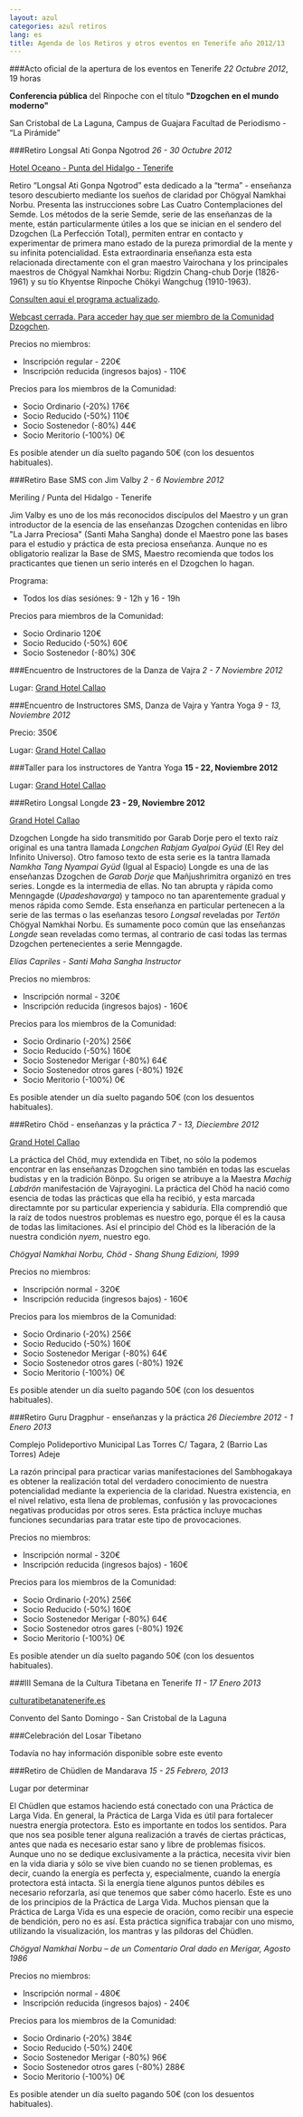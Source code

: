 ```yaml
---
layout: azul
categories: azul retiros
lang: es
title: Agenda de los Retiros y otros eventos en Tenerife año 2012/13
---
```

###Acto oficial de la apertura de los eventos en Tenerife
*22 Octubre 2012*, 19 horas

**Conferencia pública** del Rinpoche con el título **"Dzogchen en el mundo moderno"**

San Cristobal de La Laguna, Campus de Guajara
Facultad de Periodismo - “La Pirámide” 

###Retiro Longsal Ati Gonpa Ngotrod
*26 - 30 Octubre 2012*

[Hotel Oceano - Punta del Hidalgo - Tenerife](/tenerife-retreats-2012-213/es/punta)

Retiro “Longsal Ati Gonpa Ngotrod” esta dedicado a la “terma” - enseñanza tesoro descubierto mediante los sueños de claridad por Chögyal Namkhai Norbu. Presenta las instrucciones sobre Las Cuatro Contemplaciones del Semde. Los métodos de la serie Semde, serie de las enseñanzas de la mente, están particularmente útiles a los que se inician en el sendero del Dzogchen (La Perfección Total), permiten entrar en contacto y experimentar de primera mano estado de la pureza primordial de la mente y su infinita potencialidad. Esta extraordinaria enseñanza esta esta relacionada directamente con el gran maestro Vairochana y los principales maestros de Chögyal Namkhai Norbu: Rigdzin Chang-chub Dorje (1826-1961) y su tío Khyentse Rinpoche Chökyi Wangchug (1910-1963).

[Consulten aqui el programa actualizado](https://docs.google.com/spreadsheet/pub?key=0AgWx3a78pFX_dGJYNDhpVHNuSDF0MEpGT1lwQWxrN0E&single=true&gid=0&range=A1:F8&output=html).

[Webcast cerrada. Para acceder hay que ser miembro de la Comunidad Dzogchen](http://meriling.es/rojo/webcast).

Precios no miembros:

- Inscripción regular - 220€
- Inscripción reducida (ingresos bajos) - 110€

Precios para los miembros de la Comunidad:

- Socio Ordinario (-20%) 176€
- Socio Reducido (-50%) 110€
- Socio Sostenedor (-80%) 44€
- Socio Meritorio (-100%) 0€

Es posible atender un día suelto pagando 50€ (con los desuentos habituales).

###Retiro Base SMS con Jim Valby
*2 - 6 Noviembre 2012*

Meriling / Punta del Hidalgo - Tenerife

Jim Valby es uno de los más reconocidos discípulos del Maestro y un gran introductor de la esencia de las enseñanzas Dzogchen contenidas en libro "La Jarra Preciosa" (Santi Maha Sangha) donde el Maestro pone las bases para el estudio y práctica de esta preciosa enseñanza.  Aunque no es obligatorio realizar la Base de SMS, Maestro recomienda que todos los practicantes que tienen un serio interés en el Dzogchen lo hagan. 

Programa:

- Todos los días sesiónes: 9 - 12h y 16 - 19h

Precios para miembros de la Comunidad:

- Socio Ordinario 120€
- Socio Reducido (-50%) 60€
- Socio Sostenedor (-80%) 30€

###Encuentro de Instructores de la Danza de Vajra
*2 - 7 Noviembre 2012*

Lugar: [Grand Hotel Callao](/tenerife-retreats-2012-213/es/callao)


###Encuentro de Instructores SMS, Danza de Vajra y Yantra Yoga
*9 - 13, Noviembre 2012*

Precio: 350€

Lugar: [Grand Hotel Callao](/tenerife-retreats-2012-213/es/callao)

###Taller para los instructores de Yantra Yoga
**15 - 22, Noviembre 2012**

Lugar: [Grand Hotel Callao](/tenerife-retreats-2012-213/es/callao)

###Retiro Longsal Longde
**23 - 29, Noviembre 2012**

[Grand Hotel Callao](/tenerife-retreats-2012-213/es/callao)

Dzogchen Longde ha sido transmitido por Garab Dorje pero el texto raíz original es una tantra llamada *Longchen Rabjam Gyalpoi Gyüd* (El Rey del Infinito Universo).
Otro famoso texto de esta serie es la tantra llamada *Namkha Tang Nyampai Gyüd* (Igual al Espacio)
Longde es una de las enseñanzas Dzogchen de *Garab Dorje* que Mañjushrimitra  organizó en tres series.
Longde es la intermedia de ellas. No tan abrupta y rápida como Menngagde (*Upadeshavarga*) y tampoco no tan aparentemente gradual y menos rápida como Semde.
Esta enseñanza en particular pertenecen a la serie de las termas o las eseñanzas tesoro *Longsal* reveladas por *Tertön* Chögyal Namkhai Norbu. Es sumamente poco común que las enseñanzas *Longde* sean reveladas como termas, al contrario de casi todas las termas Dzogchen pertenecientes a serie Menngagde.

*Elías Capriles - Santi Maha Sangha Instructor*

Precios no miembros:

- Inscripción normal - 320€
- Inscripción reducida (ingresos bajos) - 160€

Precios para los miembros de la Comunidad:

- Socio Ordinario (-20%) 256€
- Socio Reducido (-50%) 160€
- Socio Sostenedor Merigar (-80%) 64€
- Socio Sostenedor otros gares (-80%) 192€
- Socio Meritorio (-100%) 0€

Es posible atender un día suelto pagando 50€ (con los desuentos habituales).

###Retiro Chöd - enseñanzas y la práctica
*7 - 13, Dieciembre 2012*

[Grand Hotel Callao](/tenerife-retreats-2012-213/es/callao)

La práctica del Chöd, muy extendida en Tibet, no sólo la podemos encontrar en las enseñanzas Dzogchen sino también en todas las escuelas budistas y en la tradición Bönpo. Su origen se atribuye a la Maestra *Machig Labdrön*  manifestación de Vajrayogini. La práctica del Chöd ha nació como esencia de todas las prácticas que ella ha recibió, y esta marcada directamnte por su particular experiencia y sabiduría. Ella comprendió que la raíz de todos nuestros problemas es nuestro ego, porque él es la causa de todas las limitaciones. Así el principio del Chöd es la liberación de la nuestra condición *nyem*, nuestro ego.

*Chögyal Namkhai Norbu, Chöd - Shang Shung Edizioni, 1999*

Precios no miembros:

- Inscripción normal - 320€
- Inscripción reducida (ingresos bajos) - 160€

Precios para los miembros de la Comunidad:

- Socio Ordinario (-20%) 256€
- Socio Reducido (-50%) 160€
- Socio Sostenedor Merigar (-80%) 64€
- Socio Sostenedor otros gares (-80%) 192€
- Socio Meritorio (-100%) 0€

Es posible atender un día suelto pagando 50€ (con los desuentos habituales).

###Retiro Guru Dragphur - enseñanzas y la práctica
*26 Dieciembre 2012 - 1 Enero 2013*

Complejo Polideportivo Municipal Las Torres
C/ Tagara, 2 (Barrio Las Torres) Adeje

La razón principal para practicar varias manifestaciones del Sambhogakaya es obtener la realización total del verdadero conocimiento de nuestra potencialidad mediante la experiencia de la claridad.
Nuestra existencia, en el nivel relativo, esta llena de problemas, confusión y las provocaciones negativas producidas por otros seres. Esta práctica incluye muchas funciones secundarias para tratar este tipo de provocaciones.

Precios no miembros:

- Inscripción normal - 320€
- Inscripción reducida (ingresos bajos) - 160€

Precios para los miembros de la Comunidad:

- Socio Ordinario (-20%) 256€
- Socio Reducido (-50%) 160€
- Socio Sostenedor Merigar (-80%) 64€
- Socio Sostenedor otros gares (-80%) 192€
- Socio Meritorio (-100%) 0€

Es posible atender un día suelto pagando 50€ (con los desuentos habituales).

###III Semana de la Cultura Tibetana en Tenerife
*11 - 17 Enero 2013*

[culturatibetanatenerife.es](http://culturatibetanatenerife.es/)

Convento del Santo Domingo - San Cristobal de la Laguna

###Celebración del Losar Tibetano

Todavía no hay información disponible sobre este evento

###Retiro de Chüdlen de Mandarava 
*15 - 25 Febrero, 2013*

Lugar por determinar

El Chüdlen que estamos haciendo está conectado con una Práctica de Larga Vida. En general, la Práctica de Larga Vida es útil para fortalecer nuestra energía protectora. Esto es importante en todos los sentidos. Para que nos sea posible tener alguna realización a través de ciertas prácticas, antes que nada es necesario estar sano y libre de problemas físicos. Aunque uno no se dedique exclusivamente a la práctica, necesita vivir bien en la vida diaria y sólo se vive bien cuando no se tienen problemas, es decir, cuando la energía es perfecta y, especialmente, cuando la energía protectora está intacta. Si la energía tiene algunos puntos débiles es necesario reforzarla, así que tenemos que saber cómo hacerlo. Este es uno de los principios de la Práctica de Larga Vida. Muchos piensan que la Práctica de Larga Vida es una especie de oración, como recibir una especie de bendición, pero no es así. Esta práctica significa trabajar con uno mismo, utilizando la visualización, los mantras y las píldoras del Chüdlen.

*Chögyal Namkhai Norbu – de un Comentario Oral dado en Merigar, Agosto 1986*

Precios no miembros:

- Inscripción normal - 480€
- Inscripción reducida (ingresos bajos) - 240€

Precios para los miembros de la Comunidad:

- Socio Ordinario (-20%) 384€
- Socio Reducido (-50%) 240€
- Socio Sostenedor Merigar (-80%) 96€
- Socio Sostenedor otros gares (-80%) 288€
- Socio Meritorio (-100%) 0€

Es posible atender un día suelto pagando 50€ (con los desuentos habituales).